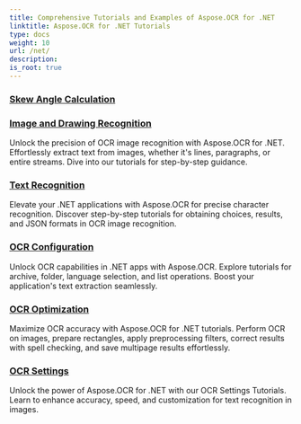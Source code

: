 ```yaml
---
title: Comprehensive Tutorials and Examples of Aspose.OCR for .NET 
linktitle: Aspose.OCR for .NET Tutorials
type: docs
weight: 10
url: /net/
description:
is_root: true
---
```


### [Skew Angle Calculation](./skew-angle-calculation/)

### [Image and Drawing Recognition](./image-and-drawing-recognition/)
Unlock the precision of OCR image recognition with Aspose.OCR for .NET. Effortlessly extract text from images, whether it's lines, paragraphs, or entire streams. Dive into our tutorials for step-by-step guidance.
### [Text Recognition](./text-recognition/)
Elevate your .NET applications with Aspose.OCR for precise character recognition. Discover step-by-step tutorials for obtaining choices, results, and JSON formats in OCR image recognition.
### [OCR Configuration](./ocr-configuration/)
Unlock OCR capabilities in .NET apps with Aspose.OCR. Explore tutorials for archive, folder, language selection, and list operations. Boost your application's text extraction seamlessly.
### [OCR Optimization](./ocr-optimization/)
Maximize OCR accuracy with Aspose.OCR for .NET tutorials. Perform OCR on images, prepare rectangles, apply preprocessing filters, correct results with spell checking, and save multipage results effortlessly.
### [OCR Settings](./ocr-settings/)
Unlock the power of Aspose.OCR for .NET with our OCR Settings Tutorials. Learn to enhance accuracy, speed, and customization for text recognition in images.